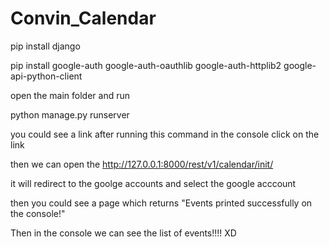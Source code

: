 # Convin_Calendar

pip install django


pip install google-auth google-auth-oauthlib google-auth-httplib2 google-api-python-client

open the main folder and run

python manage.py runserver

you could see a link after running this command in the console
click on the link

then we can open the http://127.0.0.1:8000/rest/v1/calendar/init/

it will redirect to the goolge accounts and select the google acccount

then you could see a page which returns 
"Events printed successfully on the console!"

Then in the console we can see the list of events!!!! XD

